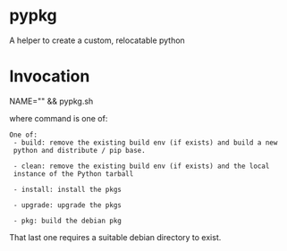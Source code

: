 pypkg
=====

A helper to create a custom, relocatable python


Invocation
==========
NAME="<whatever you want to call it>" && pypkg.sh <command>

where command is one of:

    One of: 
     - build: remove the existing build env (if exists) and build a new
     python and distribute / pip base.

     - clean: remove the existing build env (if exists) and the local
     instance of the Python tarball

     - install: install the pkgs

     - upgrade: upgrade the pkgs

     - pkg: build the debian pkg


That last one requires a suitable debian directory to exist.
